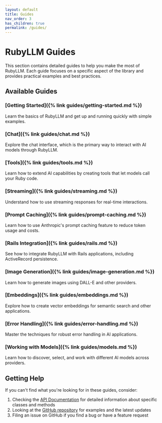 ```yaml
---
layout: default
title: Guides
nav_order: 3
has_children: true
permalink: /guides/
---
```


# RubyLLM Guides

This section contains detailed guides to help you make the most of RubyLLM. Each guide focuses on a specific aspect of the library and provides practical examples and best practices.

## Available Guides

### [Getting Started]({% link guides/getting-started.md %})

Learn the basics of RubyLLM and get up and running quickly with simple examples.

### [Chat]({% link guides/chat.md %})

Explore the chat interface, which is the primary way to interact with AI models through RubyLLM.

### [Tools]({% link guides/tools.md %})

Learn how to extend AI capabilities by creating tools that let models call your Ruby code.

### [Streaming]({% link guides/streaming.md %})

Understand how to use streaming responses for real-time interactions.

### [Prompt Caching]({% link guides/prompt-caching.md %})

Learn how to use Anthropic's prompt caching feature to reduce token usage and costs.

### [Rails Integration]({% link guides/rails.md %})

See how to integrate RubyLLM with Rails applications, including ActiveRecord persistence.

### [Image Generation]({% link guides/image-generation.md %})

Learn how to generate images using DALL-E and other providers.

### [Embeddings]({% link guides/embeddings.md %})

Explore how to create vector embeddings for semantic search and other applications.

### [Error Handling]({% link guides/error-handling.md %})

Master the techniques for robust error handling in AI applications.

### [Working with Models]({% link guides/models.md %})

Learn how to discover, select, and work with different AI models across providers.

## Getting Help

If you can't find what you're looking for in these guides, consider:

1. Checking the [API Documentation]() for detailed information about specific classes and methods
2. Looking at the [GitHub repository](https://github.com/crmne/ruby_llm) for examples and the latest updates
3. Filing an issue on GitHub if you find a bug or have a feature request
